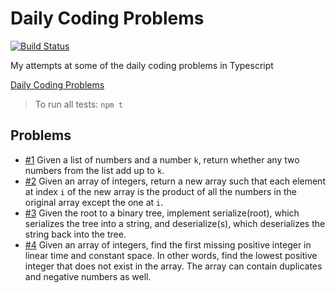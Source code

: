 # Daily Coding Problems

[![Build Status](https://travis-ci.org/shaunburdick/daily-coding-problem.svg?branch=master)](https://travis-ci.org/shaunburdick/daily-coding-problem)

My attempts at some of the daily coding problems in Typescript

[Daily Coding Problems](https://www.dailycodingproblem.com/)

> To run all tests: `npm t`

## Problems

- [#1](/1) Given a list of numbers and a number `k`, return whether any two numbers from the list add up to `k`.
- [#2](/2) Given an array of integers, return a new array such that each element at index `i` of the new array is the product of all the numbers in the original array except the one at `i`.
- [#3](/3) Given the root to a binary tree, implement serialize(root), which serializes the tree into a string, and deserialize(s), which deserializes the string back into the tree.
- [#4](/4) Given an array of integers, find the first missing positive integer in linear time and constant space. In other words, find the lowest positive integer that does not exist in the array. The array can contain duplicates and negative numbers as well.
